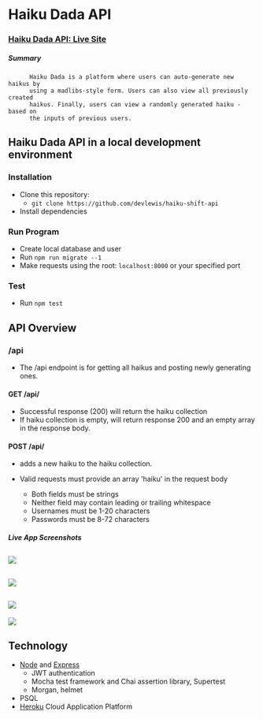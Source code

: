 # Haiku Dada API

### [Haiku Dada API: Live Site](https://intense-ridge-06549.herokuapp.com/)

##### Summary

          Haiku Dada is a platform where users can auto-generate new haikus by
          using a madlibs-style form. Users can also view all previously created
          haikus. Finally, users can view a randomly generated haiku - based on
          the inputs of previous users.

## Haiku Dada API in a local development environment

### Installation

* Clone this repository:
  * `git clone https://github.com/devlewis/haiku-shift-api`
* Install dependencies 

### Run Program

* Create local database and user 
* Run `npm run migrate --1`
* Make requests using the root: `localhost:8000` or your specified port

### Test

* Run `npm test`



## API Overview

### /api

* The /api endpoint is for getting all haikus and posting newly generating ones. 

#### GET /api/

* Successful response (200) will return the haiku collection
* If haiku collection is empty, will return response 200 and an empty array in the response body. 

#### POST /api/

* adds a new haiku to the haiku collection.
* Valid requests must provide an array 'haiku' in the request body

  * Both fields must be strings
  * Neither field may contain leading or trailing whitespace
  * Usernames must be 1-20 characters
  * Passwords must be 8-72 characters

##### Live App Screenshots

![](src/images/Screen%20Shot%202020-04-25%20at%204.57.52%20PM.png) 
----------
![](src/images/Screen%20Shot%202020-04-25%20at%204.59.01%20PM.png) 
----------
![](src/images/Screen%20Shot%202020-04-25%20at%204.59.35%20PM.png) 
----------
![](src/images/Screen%20Shot%202020-04-25%20at%205.03.59%20PM.png)

## Technology

* [Node](https://nodejs.org/en/) and [Express](https://expressjs.com/)
  * JWT authentication
  * Mocha test framework and Chai assertion library, Supertest 
  * Morgan, helmet 
* PSQL
* [Heroku](https://www.heroku.com/) Cloud Application Platform

#####  
